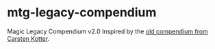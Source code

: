 # mtg-legacy-compendium
Magic Legacy Compendium v2.0
Inspired by the [old compendium from Carsten Kotter](http://www.starcitygames.com/magic/legacy/22988_Eternal_Europe_The_Ultimate_Legacy_Compendium.html).
